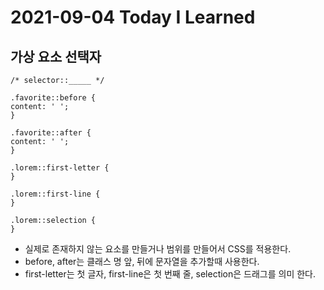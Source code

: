 # 2021-09-04 Today I Learned

## 가상 요소 선택자

~~~
/* selector::_____ */

.favorite::before {
content: ' ';
}

.favorite::after {
content: ' ';
}

.lorem::first-letter {
}

.lorem::first-line {
}

.lorem::selection {
}
~~~
* 실제로 존재하지 않는 요소를 만들거나 범위를 만들어서 CSS를 적용한다.
* before, after는 클래스 명 앞, 뒤에 문자열을 추가할때 사용한다.
* first-letter는 첫 글자, first-line은 첫 번째 줄, selection은 드래그를 의미 한다. 
